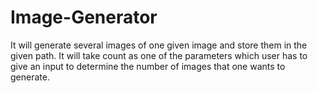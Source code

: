 # Image-Generator
It will generate several images of one given image and store them in the given path. It will take count as one of the parameters which user has to give an input to determine the number of images that one wants to generate.
